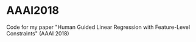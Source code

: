 # AAAI2018
Code for my paper "Human Guided Linear Regression with Feature-Level Constraints" (AAAI 2018)
